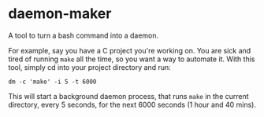 daemon-maker
============

A tool to turn a bash command into a daemon.

For example, say you have a C project you're working on. You are sick and tired of running `make` all the time, so you want a way to automate it. With this tool, simply cd into your project directory and run:

`dm -c 'make' -i 5 -t 6000`

This will start a background daemon process, that runs `make` in the current directory, every 5 seconds, for the next 6000 seconds (1 hour and 40 mins). 
